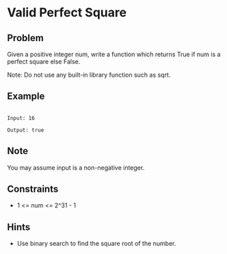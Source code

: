# Valid Perfect Square
## Problem

Given a positive integer num, write a function which returns True if num is a perfect square else False.

Note: Do not use any built-in library function such as sqrt.

## Example

```plaintext

Input: 16

Output: true

```

## Note

You may assume input is a non-negative integer.

## Constraints

- 1 <= num <= 2^31 - 1

## Hints

- Use binary search to find the square root of the number.
